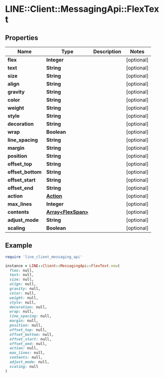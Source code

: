 # LINE::Client::MessagingApi::FlexText

## Properties

| Name | Type | Description | Notes |
| ---- | ---- | ----------- | ----- |
| **flex** | **Integer** |  | [optional] |
| **text** | **String** |  | [optional] |
| **size** | **String** |  | [optional] |
| **align** | **String** |  | [optional] |
| **gravity** | **String** |  | [optional] |
| **color** | **String** |  | [optional] |
| **weight** | **String** |  | [optional] |
| **style** | **String** |  | [optional] |
| **decoration** | **String** |  | [optional] |
| **wrap** | **Boolean** |  | [optional] |
| **line_spacing** | **String** |  | [optional] |
| **margin** | **String** |  | [optional] |
| **position** | **String** |  | [optional] |
| **offset_top** | **String** |  | [optional] |
| **offset_bottom** | **String** |  | [optional] |
| **offset_start** | **String** |  | [optional] |
| **offset_end** | **String** |  | [optional] |
| **action** | [**Action**](Action.md) |  | [optional] |
| **max_lines** | **Integer** |  | [optional] |
| **contents** | [**Array&lt;FlexSpan&gt;**](FlexSpan.md) |  | [optional] |
| **adjust_mode** | **String** |  | [optional] |
| **scaling** | **Boolean** |  | [optional] |

## Example

```ruby
require 'line_client_messaging_api'

instance = LINE::Client::MessagingApi::FlexText.new(
  flex: null,
  text: null,
  size: null,
  align: null,
  gravity: null,
  color: null,
  weight: null,
  style: null,
  decoration: null,
  wrap: null,
  line_spacing: null,
  margin: null,
  position: null,
  offset_top: null,
  offset_bottom: null,
  offset_start: null,
  offset_end: null,
  action: null,
  max_lines: null,
  contents: null,
  adjust_mode: null,
  scaling: null
)
```

